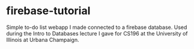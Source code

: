 # firebase-tutorial
Simple to-do list webapp I made connected to a firebase database.  Used during the Intro to Databases lecture I gave for CS196 at the University of Illinois at Urbana Champaign.  
